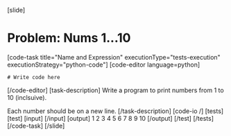 [slide]
# Problem: Nums 1...10
[code-task title="Name and Expression" executionType="tests-execution" executionStrategy="python-code"]
[code-editor language=python]
```
# Write code here
```
[/code-editor]
[task-description]
Write a program to print numbers from 1 to 10 (inclsuive).

Each number should be on a new line.
[/task-description]
[code-io /]
[tests]
[test]
[input]
[/input]
[output]
1
2
3
4
5
6
7
8
9
10
[/output]
[/test]
[/tests]
[/code-task]
[/slide]